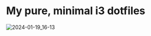 # My pure, minimal i3 dotfiles

![2024-01-19_16-13](https://github.com/lostdelight/dotfiles/assets/157127531/186d1736-6c3c-4fa4-aa23-070703b58d3f)

